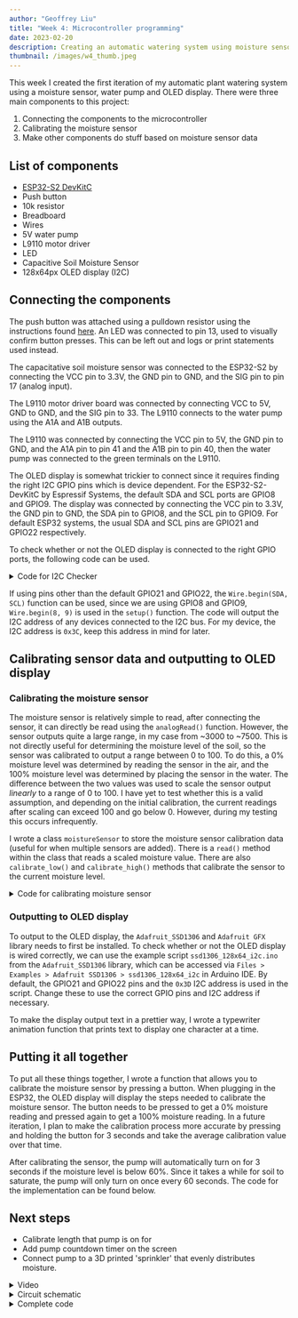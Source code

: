 ```yaml
---
author: "Geoffrey Liu"
title: "Week 4: Microcontroller programming"
date: 2023-02-20
description: Creating an automatic watering system using moisture sensor and pump
thumbnail: /images/w4_thumb.jpeg
---
```


This week I created the first iteration of my automatic plant watering system using a moisture sensor, water pump and OLED display. There were three main components to this project:

1. Connecting the components to the microcontroller
2. Calibrating the moisture sensor
3. Make other components do stuff based on moisture sensor data

## List of components

* [ESP32-S2 DevKitC](https://www.espressif.com/en/products/devkits/esp32-devkitc/overview)
* Push button
* 10k resistor
* Breadboard
* Wires
* 5V water pump
* L9110 motor driver
* LED
* Capacitive Soil Moisture Sensor
* 128x64px OLED display (I2C)


## Connecting the components

The push button was attached using a pulldown resistor using the instructions found [here](https://nathanmelenbrink.github.io/lab/arduino/arduino.html). An LED was connected to pin 13, used to visually confirm button presses. This can be left out and logs or print statements used instead.

The capacitative soil moisture sensor was connected to the ESP32-S2 by connecting the VCC pin to 3.3V, the GND pin to GND, and the SIG pin to pin 17 (analog input).

The L9110 motor driver board was connected by connecting VCC to 5V, GND to GND, and the SIG pin to 33. The L9110 connects to the water pump using the A1A and A1B outputs.

The L9110 was connected by connecting the VCC pin to 5V, the GND pin to GND, and the A1A pin to pin 41 and the A1B pin to pin 40, then the water pump was connected to the green terminals on the L9110.

The OLED display is somewhat trickier to connect since it requires finding the right I2C GPIO pins which is device dependent. For the ESP32-S2-DevKitC by Espressif Systems, the default SDA and SCL ports are GPIO8 and GPIO9. The display was connected by connecting the VCC pin to 3.3V, the GND pin to GND, the SDA pin to GPIO8, and the SCL pin to GPIO9. For default ESP32 systems, the usual SDA and SCL pins are GPIO21 and GPIO22 respectively.

To check whether or not the OLED display is connected to the right GPIO ports, the following code can be used. 

<details>
    <summary> Code for I2C Checker </summary>

```cpp
/*********
  Rui Santos
  Complete project details at https://randomnerdtutorials.com  
*********/

#include <Wire.h>
 
void setup() {
  Wire.begin(8, 9);
  Serial.begin(115200);
  Serial.println("\nI2C Scanner");
}
 
void loop() {
  byte error, address;
  int nDevices;
  Serial.println("Scanning...");
  nDevices = 0;
  for(address = 1; address < 127; address++ ) {
    Wire.beginTransmission(address);
    error = Wire.endTransmission();
    if (error == 0) {
      Serial.print("I2C device found at address 0x");
      if (address<16) {
        Serial.print("0");
      }
      Serial.println(address,HEX);
      nDevices++;
    }
    else if (error==4) {
      Serial.print("Unknow error at address 0x");
      if (address<16) {
        Serial.print("0");
      }
      Serial.println(address,HEX);
    }    
  }
  if (nDevices == 0) {
    Serial.println("No I2C devices found\n");
  }
  else {
    Serial.println("done\n");
  }
  delay(5000);          
}
```
</details>

If using pins other than the default GPIO21 and GPIO22, the `Wire.begin(SDA, SCL)` function can be used, since we are using GPIO8 and GPIO9, `Wire.begin(8, 9)` is used in the `setup()` function. The code will output the I2C address of any devices connected to the I2C bus. For my device, the I2C address is `0x3C`, keep this address in mind for later.

## Calibrating sensor data and outputting to OLED display

### Calibrating the moisture sensor
The moisture sensor is relatively simple to read, after connecting the sensor, it can directly be read using the `analogRead()` function. However, the sensor outputs quite a large range, in my case from ~3000 to ~7500. This is not directly useful for determining the moisture level of the soil, so the sensor was calibrated to output a range between 0 to 100. To do this, a 0% moisture level was determined by reading the sensor in the air, and the 100% moisture level was determined by placing the sensor in the water. The difference between the two values was used to scale the sensor output _linearly_ to a range of 0 to 100. I have yet to test whether this is a valid assumption, and depending on the initial calibration, the current readings after scaling can exceed 100 and go below 0. However, during my testing this occurs infrequently.

I wrote a class `moistureSensor` to store the moisture sensor calibration data (useful for when multiple sensors are added). There is a `read()` method within the class that reads a scaled moisture value. There are also `calibrate_low()` and `calibrate_high()` methods that calibrate the sensor to the current moisture level.

<details>
  <summary> Code for calibrating moisture sensor </summary>
  
  ```cpp
    // Moisture sensor class
    struct moistureSensor {
    int pin;
    int low;
    int high;
    bool calibrated;
    // function to read scaled 0-100 value (fix scaling function)
    double read() {
    int rawVal = analogRead(pin);
    int scale = high - low;
    double out = -(rawVal - low);
    return -out/scale*100;
    }
    // function to calibrate 0% moisture
    // Currently broken I think!
    void calibrate_low() {
    low = analogRead(pin);
    }
    // function to calibrate 100% moisture
    void calibrate_high() {
    high = analogRead(pin);
    }
    };

    // Function to calibrate sensors
    bool sensorsCalibrated = false;
    float moistureLevel = 100.0;
    void calibrateSensors() {
        moistureSensor mS17 = {17, 7550, 3050};
        display.clearDisplay();
        display.setCursor(0, 2);
        writer("Press and hold button for 3 seconds with moisture sensor in the air");

        waitForPress();
        // mS17.calibrate_low();
        mS17.low = analogRead(mS17.pin)
        writer("0% humidity calibrated");
        delay(2000);

        display.clearDisplay();
        display.setCursor(0, 2);
        writer("Press and hold button for 3 seconds with moisture sensor in the water");
        waitForPress();
        // mS17.calibrate_high();
        mS17.high = analogRead(mS17.pin)
        writer("100% humidity calibrated");

        display.clearDisplay();
        display.setCursor(0, 2);
        writer("Calibration complete.");
        delay(1000);
        display.clearDisplay();
        delay(50);

    // return true;
    }
  ```

</details>

### Outputting to OLED display

To output to the OLED display, the `Adafruit_SSD1306` and `Adafruit GFX` library needs to first be installed. To check whether or not the OLED display is wired correctly, we can use the example script `ssd1306_128x64_i2c.ino` from the `Adafruit_SSD1306` library, which can be accessed via `Files > Examples > Adafruit SSD1306 > ssd1306_128x64_i2c` in Arduino IDE. By default, the GPIO21 and GPIO22 pins and the `0x3D` I2C address is used in the script. Change these to use the correct GPIO pins and I2C address if necessary.

To make the display output text in a prettier way, I wrote a typewriter animation function that prints text to display one character at a time.

## Putting it all together

To put all these things together, I wrote a function that allows you to calibrate the moisture sensor by pressing a button. When plugging in the ESP32, the OLED display will display the steps needed to calibrate the moisture sensor. The button needs to be pressed to get a 0% moisture reading and pressed again to get a 100% moisture reading. In a future iteration, I plan to make the calibration process more accurate by pressing and holding the button for 3 seconds and take the average calibration value over that time.

After calibrating the sensor, the pump will automatically turn on for 3 seconds if the moisture level is below 60%. Since it takes a while for soil to saturate, the pump will only turn on once every 60 seconds. The code for the implementation can be found below.

## Next steps

* Calibrate length that pump is on for
* Add pump countdown timer on the screen
* Connect pump to a 3D printed 'sprinkler' that evenly distributes moisture.


<details>
    <summary>Video </summary>
    <center>
    <video src="/images/IMG_6987.mov" controls="controls" style="max-width: 480px">
    </center>
</video>
</details>

<details>
    <summary>Circuit schematic </summary>
    <img src="/images/w4_circuit.png"></img>
</details>

<details>
  <summary>Complete code</summary>

```cpp
/*
Code for automatic watering system.
Calibrates moisture sensor, reads moisture level from calibrated sensor, and turns on pump for 3 seconds if moisture level is below 60%. 
*/
// OLED display
#include <SPI.h>
#include <Wire.h>
#include <Adafruit_GFX.h>
#include <Adafruit_SSD1306.h>

// Pin numbers
const int buttonPin = 2;  // the number of the pushbutton pin
const int ledPin = 13;    // the number of the LED pin
const int moisturePin = 17;

const int A1A = 41;  // define pin 3 for A-1A 
const int A1B = 40;  // define pin 4 for A-1B 

// variables
int buttonState = 0;  // variable for reading the unsigned
unsigned long display_refresh = millis();
unsigned long pump_refresh = millis();
unsigned long pump_start = millis();


// Moisture sensor class
struct moistureSensor {
int pin;
int low;
int high;
bool calibrated;
// function to read scaled 0-100 value (fix scaling function)
double read() {
  int rawVal = analogRead(pin);
  int scale = high - low;
  double out = -(rawVal - low);
  return -out/scale*100;
}
// function to calibrate 0% moisture
// Currently broken I think!
void calibrate_low() {
  low = analogRead(pin);
}
// function to calibrate 100% moisture
void calibrate_high() {
  high = analogRead(pin);
}
};

// OLED Screen
#define SCREEN_WIDTH 128 // OLED display width, in pixels
#define SCREEN_HEIGHT 64 // OLED display height, in pixels
#define OLED_RESET     -1 // Reset pin # (or -1 if sharing Arduino reset pin)
#define SCREEN_ADDRESS 0x3C ///< See datasheet for Address; 0x3D for 128x64, 0x3C for 128x32
Adafruit_SSD1306 display(SCREEN_WIDTH, SCREEN_HEIGHT, &Wire, OLED_RESET);

// Global variables
moistureSensor mS17 = {17, 7550, 3050, false};

void writer (char *message, int lag=50, bool newline=true) { 
  char *msgptr = message;
  while (*msgptr) {
   display.write(*msgptr++);
   display.display();
   delay(lag);  
  }
  if (newline){
    display.println("");
  }
}

void waitForPress() {
  while (digitalRead(buttonPin) == LOW) {
  // Do nothing
  }
};

bool sensorsCalibrated = false;
float moistureLevel = 100.0;
void calibrateSensors() {
  moistureSensor mS17 = {17, 7550, 3050};
  display.clearDisplay();
  display.setCursor(0, 2);
  writer("Press and hold button for 3 seconds with moisture sensor in the air");

  waitForPress();
  // mS17.calibrate_low();
  mS17.low = analogRead(mS17.pin)
  writer("0% humidity calibrated");
  delay(2000);

  display.clearDisplay();
  display.setCursor(0, 2);
  writer("Press and hold button for 3 seconds with moisture sensor in the water");
  waitForPress();
  // mS17.calibrate_high();
  mS17.high = analogRead(mS17.pin)
  writer("100% humidity calibrated");

  display.clearDisplay();
  display.setCursor(0, 2);
  writer("Calibration complete.");
  delay(1000);
  display.clearDisplay();
  delay(50);

  // return true;
}

void setup() {
  // initialize the LED pin as an output:
  pinMode(ledPin, OUTPUT);
  pinMode(A1A, OUTPUT);     // specify these pins as outputs
  pinMode(A1B, OUTPUT);
  digitalWrite(A1A, LOW);   // start with the motors off 
  digitalWrite(A1B, LOW);
  // initialize the pushbutton pin as an input:
  pinMode(buttonPin, INPUT);
  ESP32PWM::allocateTimer(0);
 ESP32PWM::allocateTimer(1);
 ESP32PWM::allocateTimer(2);
 ESP32PWM::allocateTimer(3);
 myservo.setPeriodHertz(50);    // standard 50 hz servo
 myservo.attach(servoPin, 500, 2400); 
  
  Serial.begin(9600);
  Serial.print("Initializing Moisture Sensor on Pin 17");
  Serial.println(mS17.pin);

  if(!display.begin(SSD1306_SWITCHCAPVCC, 0x3C)) { // Address 0x3D for 128x64
    Serial.println(F("SSD1306 allocation failed"));
    for(;;);
  }
  display.clearDisplay();
  display.setTextSize(1);
  display.setTextColor(WHITE);
  display.setCursor(0, 10);
  writer("Initializing moisture sensors");
  writer("Press button to continue");
  waitForPress();

  calibrateSensors(); // TODO: Calibrate sensors for 3 seconds instead of 1 instant.
  display.clearDisplay();
  delay(500);
}

// Code to detect long button press.

// void buttonLongPress() {
//   uint32_t duration = 0;

//   if (digitalRead(buttonPin) == LOW) {
//     if (pressReadLimit == 0) {
//       pressTime = millis();
//       pressReadLimit = 1;
//     }
//     duration = millis() - pressTime;
//     if (duration >= 3000) {
//       Serial.println("Long press");
//     }
//     Serial.println(duration);
//   } else {
//     duration = 0;
//     pressReadLimit = 0;
//   }
// }
// unsigned long time;
// unsigned long display_refresh;

void loop() {
  // read the state of the pushbutton and sensor
  buttonState = digitalRead(buttonPin);
  moistureLevel = mS17.read();

  Serial.println(millis() - display_refresh);
  // if (millis() - display_refresh > 500){ // Moved display refresh to bottom of loop
    display_refresh = millis();
    display.clearDisplay();
    
    display.setCursor(12, 2);
    display.setTextSize(2);
    display.println("Moisture %");
    display.setTextSize(3);
    display.setCursor(20, 32);
    display.println(moistureLevel);
    display.display();
  // }


  if (moistureLevel < 60){
    if (millis() - pump_refresh > 60000){ // 60 seconds
      pump_start = millis();
      // start_pump      
      digitalWrite(A1A, HIGH);   
      digitalWrite(A1B, LOW);
      delay(3000);
      digitalWrite(A1A, LOW);   
      digitalWrite(A1B, LOW);   

      // stop pump
      pump_refresh = millis();
    }

    // if (millis() - pump_start > 3000){
    //   digitalWrite(A1A, LOW);   
    //   digitalWrite(A1B, LOW);      
    // }

  }
  if (moistureLevel > 60){
    pump_start = millis(); // reset pump start
    // Shut off pump
    digitalWrite(A1A, LOW);   
    digitalWrite(A1B, LOW);
  }

  // check if the pushbutton is pressed. If it is, the buttonState is HIGH:
  if (buttonState == HIGH) {
    digitalWrite(ledPin, HIGH);
  } else {
    digitalWrite(ledPin, LOW);
  }

  // TODO: add a recalibration system if button is continuously pressed for longer than 5 seconds.

  delay(100); // display refresh rate
}
```
</details>
